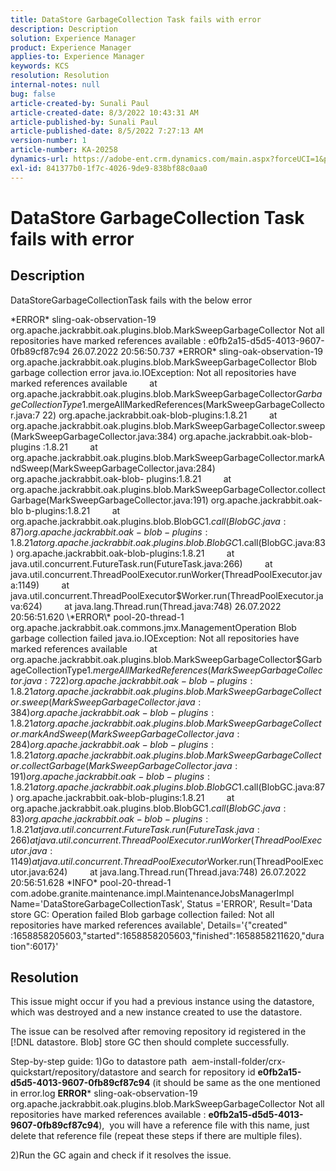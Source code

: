 ```yaml
---
title: DataStore GarbageCollection Task fails with error
description: Description
solution: Experience Manager
product: Experience Manager
applies-to: Experience Manager
keywords: KCS
resolution: Resolution
internal-notes: null
bug: false
article-created-by: Sunali Paul
article-created-date: 8/3/2022 10:43:31 AM
article-published-by: Sunali Paul
article-published-date: 8/5/2022 7:27:13 AM
version-number: 1
article-number: KA-20258
dynamics-url: https://adobe-ent.crm.dynamics.com/main.aspx?forceUCI=1&pagetype=entityrecord&etn=knowledgearticle&id=9174741c-1913-ed11-b83d-0022480867fb
exl-id: 841377b0-1f7c-4026-9de9-838bf88c0aa0
---
```

# DataStore GarbageCollection Task fails with error

## Description


DataStoreGarbageCollectionTask fails with the below error

\*ERROR\* sling-oak-observation-19 org.apache.jackrabbit.oak.plugins.blob.MarkSweepGarbageCollector Not all repositories have marked
references available : e0fb2a15-d5d5-4013-9607-0fb89cf87c94
26.07.2022 20:56:50.737 \*ERROR\* sling-oak-observation-19 org.apache.jackrabbit.oak.plugins.blob.MarkSweepGarbageCollector Blob garbage collection error
java.io.IOException: Not all repositories have marked references available
        at org.apache.jackrabbit.oak.plugins.blob.MarkSweepGarbageCollector$GarbageCollectionType$1.mergeAllMarkedReferences(MarkSweepGarbageCollector.java:7
22) org.apache.jackrabbit.oak-blob-plugins:1.8.21
        at org.apache.jackrabbit.oak.plugins.blob.MarkSweepGarbageCollector.sweep(MarkSweepGarbageCollector.java:384) org.apache.jackrabbit.oak-blob-plugins
:1.8.21
        at org.apache.jackrabbit.oak.plugins.blob.MarkSweepGarbageCollector.markAndSweep(MarkSweepGarbageCollector.java:284) org.apache.jackrabbit.oak-blob-
plugins:1.8.21
        at org.apache.jackrabbit.oak.plugins.blob.MarkSweepGarbageCollector.collectGarbage(MarkSweepGarbageCollector.java:191) org.apache.jackrabbit.oak-blo
b-plugins:1.8.21
        at org.apache.jackrabbit.oak.plugins.blob.BlobGC$1.call(BlobGC.java:87) org.apache.jackrabbit.oak-blob-plugins:1.8.21
        at org.apache.jackrabbit.oak.plugins.blob.BlobGC$1.call(BlobGC.java:83) org.apache.jackrabbit.oak-blob-plugins:1.8.21
        at java.util.concurrent.FutureTask.run(FutureTask.java:266)
        at java.util.concurrent.ThreadPoolExecutor.runWorker(ThreadPoolExecutor.java:1149)
        at java.util.concurrent.ThreadPoolExecutor$Worker.run(ThreadPoolExecutor.java:624)
        at java.lang.Thread.run(Thread.java:748)
26.07.2022 20:56:51.620 \*ERROR\* pool-20-thread-1 org.apache.jackrabbit.oak.commons.jmx.ManagementOperation Blob garbage collection failed
java.io.IOException: Not all repositories have marked references available
        at org.apache.jackrabbit.oak.plugins.blob.MarkSweepGarbageCollector$GarbageCollectionType$1.mergeAllMarkedReferences(MarkSweepGarbageCollector.java:7
22) org.apache.jackrabbit.oak-blob-plugins:1.8.21
        at org.apache.jackrabbit.oak.plugins.blob.MarkSweepGarbageCollector.sweep(MarkSweepGarbageCollector.java:384) org.apache.jackrabbit.oak-blob-plugins
:1.8.21
        at org.apache.jackrabbit.oak.plugins.blob.MarkSweepGarbageCollector.markAndSweep(MarkSweepGarbageCollector.java:284) org.apache.jackrabbit.oak-blob-
plugins:1.8.21
        at org.apache.jackrabbit.oak.plugins.blob.MarkSweepGarbageCollector.collectGarbage(MarkSweepGarbageCollector.java:191) org.apache.jackrabbit.oak-blo
b-plugins:1.8.21
        at org.apache.jackrabbit.oak.plugins.blob.BlobGC$1.call(BlobGC.java:87) org.apache.jackrabbit.oak-blob-plugins:1.8.21
        at org.apache.jackrabbit.oak.plugins.blob.BlobGC$1.call(BlobGC.java:83) org.apache.jackrabbit.oak-blob-plugins:1.8.21
        at java.util.concurrent.FutureTask.run(FutureTask.java:266)
        at java.util.concurrent.ThreadPoolExecutor.runWorker(ThreadPoolExecutor.java:1149)
        at java.util.concurrent.ThreadPoolExecutor$Worker.run(ThreadPoolExecutor.java:624)
        at java.lang.Thread.run(Thread.java:748)
26.07.2022 20:56:51.628 \*INFO\* pool-20-thread-1 com.adobe.granite.maintenance.impl.MaintenanceJobsManagerImpl Name='DataStoreGarbageCollectionTask', Status
='ERROR', Result='Data store GC: Operation failed Blob garbage collection failed: Not all repositories have marked references available', Details='{"created"
:1658858205603,"started":1658858205603,"finished":1658858211620,"duration":6017}'


## Resolution


This issue might occur if you had a previous instance using the datastore, which was destroyed and a new instance created to use the datastore.

The issue can be resolved after removing repository id registered in the [!DNL datastore. Blob] store GC then should complete successfully.

Step-by-step guide:
1)Go to datastore path  aem-install-folder/crx-quickstart/repository/datastore and search for repository id <b>e0fb2a15-d5d5-4013-9607-0fb89cf87c94</b> (it should be same as the one mentioned in error.log <b>ERROR</b>\* sling-oak-observation-19 org.apache.jackrabbit.oak.plugins.blob.MarkSweepGarbageCollector Not all repositories have marked
references available : <b>e0fb2a15-d5d5-4013-9607-0fb89cf87c94</b>),  you will have a reference file with this name, just delete that reference file (repeat these steps if there are multiple files).

2)Run the GC again and check if it resolves the issue.
